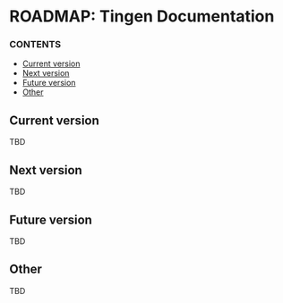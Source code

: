 # ROADMAP: Tingen Documentation

### CONTENTS

- [Current version](#current-version)
- [Next version](#next-version)
- [Future version](#future-version)
- [Other](#other)

## Current version

TBD

## Next version

TBD

## Future version

TBD

## Other

TBD

